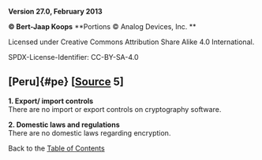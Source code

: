 **Version 27.0, February 2013**

**© Bert-Jaap Koops**
**Portions © Analog Devices, Inc. **  

Licensed under Creative Commons Attribution Share Alike 4.0 International.

SPDX-License-Identifier: CC-BY-SA-4.0

## [Peru]{#pe} \[[Source](cls-srce.htm) 5\]

**1. Export/ import controls**\
There are no import or export controls on cryptography software.

**2. Domestic laws and regulations**\
There are no domestic laws regarding encryption.

Back to the [Table of Contents](index.md)
